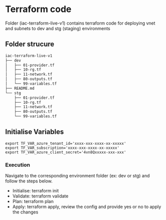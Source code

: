 # Terraform code

Folder (iac-terraform-live-v1) contains terraform code for deploying vnet and subnets to dev and stg (staging) environments

## Folder strucure

``` bash
iac-terraform-live-v1
├── dev
│   ├── 01-provider.tf
│   ├── 10-rg.tf
│   ├── 11-network.tf
│   ├── 80-outputs.tf
│   └── 99-variables.tf
├── README.md
└── stg
    ├── 01-provider.tf
    ├── 10-rg.tf
    ├── 11-network.tf
    ├── 80-outputs.tf
    └── 99-variables.tf

```

## Initialise Variables

```shell
export TF_VAR_azure_tenant_id='xxxx-xxx-xxxx-xx-xxxxx'
export TF_VAR_subscription='xxxx-xxx-xxxx-xx-xxxxx'
export TF_VAR_azure_client_secret='4vn8Qxxxxx-xxx-xxx'
```

### Execution

Navigate to the corresponding environment folder (ex: dev or stg) and follow the steps below.

- Initialise: terraform init
- Validate: terraform validate
- Plan: terraform plan
- Apply: terraform apply, review the config and provide yes or no to apply the changes
